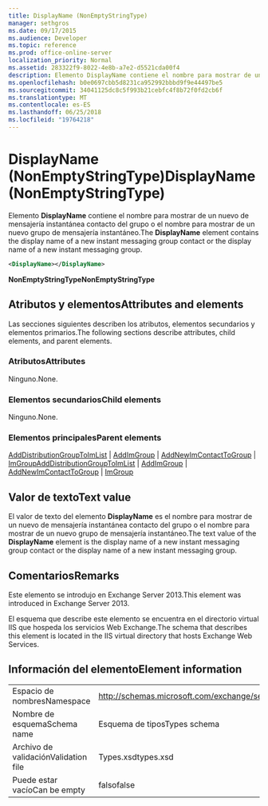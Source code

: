 ```yaml
---
title: DisplayName (NonEmptyStringType)
manager: sethgros
ms.date: 09/17/2015
ms.audience: Developer
ms.topic: reference
ms.prod: office-online-server
localization_priority: Normal
ms.assetid: 283322f9-8022-4e8b-a7e2-d5521cda00f4
description: Elemento DisplayName contiene el nombre para mostrar de un nuevo de mensajería instantánea contacto del grupo o el nombre para mostrar de un nuevo grupo de mensajería instantáneo.
ms.openlocfilehash: b0e0697cbb5d8231ca952992bbbd9f9e44497be5
ms.sourcegitcommit: 34041125dc8c5f993b21cebfc4f8b72f0fd2cb6f
ms.translationtype: MT
ms.contentlocale: es-ES
ms.lasthandoff: 06/25/2018
ms.locfileid: "19764218"
---
```

# <a name="displayname-nonemptystringtype"></a><span data-ttu-id="fb4fb-103">DisplayName (NonEmptyStringType)</span><span class="sxs-lookup"><span data-stu-id="fb4fb-103">DisplayName (NonEmptyStringType)</span></span>

<span data-ttu-id="fb4fb-104">Elemento **DisplayName** contiene el nombre para mostrar de un nuevo de mensajería instantánea contacto del grupo o el nombre para mostrar de un nuevo grupo de mensajería instantáneo.</span><span class="sxs-lookup"><span data-stu-id="fb4fb-104">The **DisplayName** element contains the display name of a new instant messaging group contact or the display name of a new instant messaging group.</span></span> 
  
```XML
<DisplayName></DisplayName>
```

 <span data-ttu-id="fb4fb-105">**NonEmptyStringType**</span><span class="sxs-lookup"><span data-stu-id="fb4fb-105">**NonEmptyStringType**</span></span>
## <a name="attributes-and-elements"></a><span data-ttu-id="fb4fb-106">Atributos y elementos</span><span class="sxs-lookup"><span data-stu-id="fb4fb-106">Attributes and elements</span></span>

<span data-ttu-id="fb4fb-107">Las secciones siguientes describen los atributos, elementos secundarios y elementos primarios.</span><span class="sxs-lookup"><span data-stu-id="fb4fb-107">The following sections describe attributes, child elements, and parent elements.</span></span>
  
### <a name="attributes"></a><span data-ttu-id="fb4fb-108">Atributos</span><span class="sxs-lookup"><span data-stu-id="fb4fb-108">Attributes</span></span>

<span data-ttu-id="fb4fb-109">Ninguno.</span><span class="sxs-lookup"><span data-stu-id="fb4fb-109">None.</span></span>
  
### <a name="child-elements"></a><span data-ttu-id="fb4fb-110">Elementos secundarios</span><span class="sxs-lookup"><span data-stu-id="fb4fb-110">Child elements</span></span>

<span data-ttu-id="fb4fb-111">Ninguno.</span><span class="sxs-lookup"><span data-stu-id="fb4fb-111">None.</span></span>
  
### <a name="parent-elements"></a><span data-ttu-id="fb4fb-112">Elementos principales</span><span class="sxs-lookup"><span data-stu-id="fb4fb-112">Parent elements</span></span>

<span data-ttu-id="fb4fb-113">[AddDistributionGroupToImList](adddistributiongrouptoimlist.md) | [AddImGroup](addimgroup.md) | [AddNewImContactToGroup](addnewimcontacttogroup.md) | [ImGroup](imgroup.md)</span><span class="sxs-lookup"><span data-stu-id="fb4fb-113">[AddDistributionGroupToImList](adddistributiongrouptoimlist.md) | [AddImGroup](addimgroup.md) | [AddNewImContactToGroup](addnewimcontacttogroup.md) | [ImGroup](imgroup.md)</span></span>
  
## <a name="text-value"></a><span data-ttu-id="fb4fb-114">Valor de texto</span><span class="sxs-lookup"><span data-stu-id="fb4fb-114">Text value</span></span>

<span data-ttu-id="fb4fb-115">El valor de texto del elemento **DisplayName** es el nombre para mostrar de un nuevo de mensajería instantánea contacto del grupo o el nombre para mostrar de un nuevo grupo de mensajería instantáneo.</span><span class="sxs-lookup"><span data-stu-id="fb4fb-115">The text value of the **DisplayName** element is the display name of a new instant messaging group contact or the display name of a new instant messaging group.</span></span> 
  
## <a name="remarks"></a><span data-ttu-id="fb4fb-116">Comentarios</span><span class="sxs-lookup"><span data-stu-id="fb4fb-116">Remarks</span></span>

<span data-ttu-id="fb4fb-117">Este elemento se introdujo en Exchange Server 2013.</span><span class="sxs-lookup"><span data-stu-id="fb4fb-117">This element was introduced in Exchange Server 2013.</span></span>
  
<span data-ttu-id="fb4fb-118">El esquema que describe este elemento se encuentra en el directorio virtual IIS que hospeda los servicios Web Exchange.</span><span class="sxs-lookup"><span data-stu-id="fb4fb-118">The schema that describes this element is located in the IIS virtual directory that hosts Exchange Web Services.</span></span>
  
## <a name="element-information"></a><span data-ttu-id="fb4fb-119">Información del elemento</span><span class="sxs-lookup"><span data-stu-id="fb4fb-119">Element information</span></span>

|||
|:-----|:-----|
|<span data-ttu-id="fb4fb-120">Espacio de nombres</span><span class="sxs-lookup"><span data-stu-id="fb4fb-120">Namespace</span></span>  <br/> |http://schemas.microsoft.com/exchange/services/2006/types  <br/> |
|<span data-ttu-id="fb4fb-121">Nombre de esquema</span><span class="sxs-lookup"><span data-stu-id="fb4fb-121">Schema name</span></span>  <br/> |<span data-ttu-id="fb4fb-122">Esquema de tipos</span><span class="sxs-lookup"><span data-stu-id="fb4fb-122">Types schema</span></span>  <br/> |
|<span data-ttu-id="fb4fb-123">Archivo de validación</span><span class="sxs-lookup"><span data-stu-id="fb4fb-123">Validation file</span></span>  <br/> |<span data-ttu-id="fb4fb-124">Types.xsd</span><span class="sxs-lookup"><span data-stu-id="fb4fb-124">types.xsd</span></span>  <br/> |
|<span data-ttu-id="fb4fb-125">Puede estar vacío</span><span class="sxs-lookup"><span data-stu-id="fb4fb-125">Can be empty</span></span>  <br/> |<span data-ttu-id="fb4fb-126">falso</span><span class="sxs-lookup"><span data-stu-id="fb4fb-126">false</span></span>  <br/> |
   

